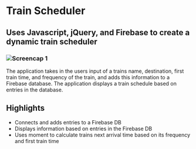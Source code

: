 # Train Scheduler

## Uses Javascript, jQuery, and Firebase to create a dynamic train scheduler

### ![Screencap 1](https://user-images.githubusercontent.com/29578027/32522602-34978702-c3d5-11e7-89b4-3276cde70954.PNG)

The application takes in the users input of a trains name, destination, first train time, and frequency of the train, and adds this information to a Firebase database. The application displays a train schedule based on entries in the database. 

Highlights
----------
* Connects and adds entries to a Firebase DB
* Displays information based on entries in the Firebase DB
* Uses moment to calculate trains next arrival time based on its frequency and first train time
